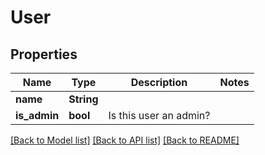 # User

## Properties
Name | Type | Description | Notes
------------ | ------------- | ------------- | -------------
**name** | **String** |  | 
**is_admin** | **bool** | Is this user an admin? | 

[[Back to Model list]](../README.md#documentation-for-models) [[Back to API list]](../README.md#documentation-for-api-endpoints) [[Back to README]](../README.md)


